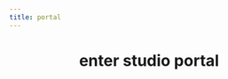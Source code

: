 ```yaml
---
title: portal
---
```


<h1 style="text-align: center" data-aos="fade-up">enter studio portal</h1>

<script type='text/javascript' src='https://login.mymusicstaff.com/Widget/v2/Login.ashx'></script>
<br>
<br>
